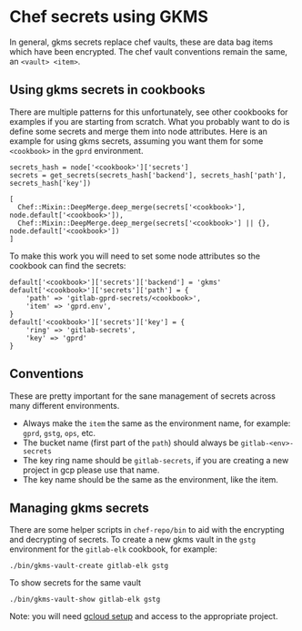 # Chef secrets using GKMS

In general, gkms secrets replace chef vaults, these are data bag items which have been encrypted. The chef vault conventions remain the same, an `<vault> <item>`.

## Using gkms secrets in cookbooks

There are multiple patterns for this unfortunately, see other cookbooks for
examples if you are starting from scratch. What you probably want to do is
define some secrets and merge them into node attributes. Here is an example
for using gkms secrets, assuming you want them for some `<cookbook>` in the
`gprd` environment.


```
secrets_hash = node['<cookbook>']['secrets']
secrets = get_secrets(secrets_hash['backend'], secrets_hash['path'], secrets_hash['key'])

[
  Chef::Mixin::DeepMerge.deep_merge(secrets['<cookbook>'],
node.default['<cookbook>']),
  Chef::Mixin::DeepMerge.deep_merge(secrets['<cookbook>'] || {}, node.default['<cookbook>'])
]
```

To make this work you will need to set some node attributes so the cookbook can
find the secrets:

```
default['<cookbook>']['secrets']['backend'] = 'gkms'
default['<cookbook>']['secrets']['path'] = {
    'path' => 'gitlab-gprd-secrets/<cookbook>',
    'item' => 'gprd.env',
}
default['<cookbook>']['secrets']['key'] = {
    'ring' => 'gitlab-secrets',
    'key' => 'gprd'
}
```

## Conventions

These are pretty important for the sane management of secrets across many
different environments.

* Always make the `item` the same as the environment name, for example: `gprd`,
  `gstg`, `ops`, etc.
* The bucket name (first part of the `path`) should always be
  `gitlab-<env>-secrets`
* The key ring name should be `gitlab-secrets`, if you are creating a new
  project in gcp please use that name.
* The key name should be the same as the environment, like the item.

## Managing gkms secrets

There are some helper scripts in `chef-repo/bin` to aid with the encrypting and
decrypting of secrets.  To create a new gkms vault in the `gstg` environment
for the `gitlab-elk` cookbook, for example:

```
./bin/gkms-vault-create gitlab-elk gstg
```

To show secrets for the same vault

```
./bin/gkms-vault-show gitlab-elk gstg
```

Note: you will need [gcloud setup](gcloud-cli.md) and access to the appropriate project.
